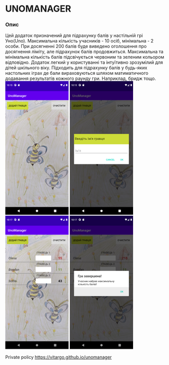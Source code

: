 <h1>UNOMANAGER</h1>

<h3>Опис</h3>
Цей додаток призначений для підрахунку балів у настільній грі Уно(Uno). 
Максимальна кількість учасників - 10 осіб, мінімальна - 2 особи. 
При досягненні 200 балів буде виведено оголошення про досягнення ліміту, але підрахунок балів продовжиться. 
Максимальна та мінімальна кількість балів підсвічується червоним та зеленим кольором відповідно.
Додаток легкий у користуванні та інтуїтивно зрозумілий для дітей шкільного віку.
Підходить для підрахунку балів у будь-яких настольних іграх де бали вираховуються шляхом матиматичного додавання результатів кожного раунду гри. 
Наприклад, бридж тощо.

<img src="screenshots/phone/screenshot_1658862932.png" alt="Screen_1" width="200 px"/>
<img src="screenshots/phone/screenshot_1658862943.png" alt="Screen_2" width="200 px"/>
<img src="screenshots/phone/screenshot_1658863064.png" alt="Screen_3" width="200 px"/>
<img src="screenshots/phone/screenshot_1658863075.png" alt="Screen_4" width="200 px"/>

Private policy https://vitargo.github.io/unomanager